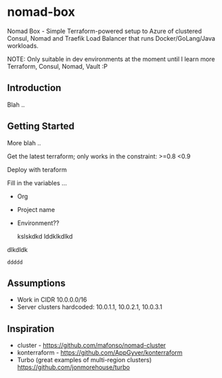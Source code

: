# nomad-box

Nomad Box - Simple Terraform-powered setup to Azure of clustered Consul, Nomad and Traefik Load Balancer that runs Docker/GoLang/Java workloads.  

NOTE: Only suitable in dev environments at the moment until I learn more Terraform, Consul, Nomad, Vault :P

## Introduction

Blah ..

## Getting Started

More blah ..

Get the latest terraform; only works in the constraint: >=0.8 <0.9

Deploy with teraform

Fill in the variables ... 
- Org
- Project name
- Environment??


    kslskdkd
    lddklkdlkd
    
dlkdldk

```
ddddd
```

## Assumptions
- Work in CIDR 10.0.0.0/16
- Server clusters hardcoded: 10.0.1.1, 10.0.2.1, 10.0.3.1

## Inspiration

- cluster - https://github.com/mafonso/nomad-cluster
- konterraform - https://github.com/AppGyver/konterraform
- Turbo (great examples of multi-region clusters) https://github.com/jonmorehouse/turbo